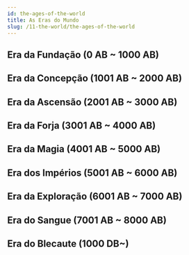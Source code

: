 ```yaml
---
id: the-ages-of-the-world
title: As Eras do Mundo
slug: /11-the-world/the-ages-of-the-world
---
```


## Era da Fundação (0 AB ~ 1000 AB)

## Era da Concepção (1001 AB ~ 2000 AB)

## Era da Ascensão (2001 AB ~ 3000 AB)

## Era da Forja (3001 AB ~ 4000 AB)

## Era da Magia (4001 AB ~ 5000 AB)

## Era dos Impérios (5001 AB ~ 6000 AB)

## Era da Exploração (6001 AB ~ 7000 AB)

## Era do Sangue (7001 AB ~ 8000 AB)

## Era do Blecaute (1000 DB~)